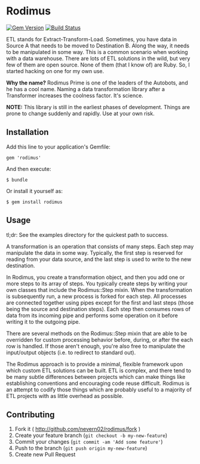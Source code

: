 # Rodimus
[![Gem Version](https://badge.fury.io/rb/rodimus.svg)](http://badge.fury.io/rb/rodimus) [![Build Status](https://travis-ci.org/nevern02/rodimus.svg?branch=master)](https://travis-ci.org/nevern02/rodimus)

ETL stands for Extract-Transform-Load. Sometimes, you have data in Source A
that needs to be moved to Destination B.  Along the way, it needs to be
manipulated in some way.  This is a common scenario when working with a data
warehouse.  There are lots of ETL solutions in the wild, but very few of them
are open source.  None of them (that I know of) are Ruby.  So, I started
hacking on one for my own use.

__Why the name?__ Rodimus Prime is one of the leaders of the Autobots, and he
has a cool name.  Naming a data transformation library after a Transformer
increases the coolness factor.  It's science.

__NOTE:__ This library is still in the earliest phases of development.  Things
are prone to change suddenly and rapidly.  Use at your own risk.

## Installation

Add this line to your application's Gemfile:

    gem 'rodimus'

And then execute:

    $ bundle

Or install it yourself as:

    $ gem install rodimus

## Usage

tl;dr: See the examples directory for the quickest path to success.

A transformation is an operation that consists of many steps.  Each step may
manipulate the data in some way.  Typically, the first step is reserved for
reading from your data source, and the last step is used to write to the new
destination.  

In Rodimus, you create a transformation object, and then you add
one or more steps to its array of steps.  You typically create steps by writing 
your own classes that include the Rodimus::Step mixin.  When the transformation is
subsequently run, a new process is forked for each step.  All processes are
connected together using pipes except for the first and last steps (those being the
source and destination steps).  Each step then consumes rows of data from its
incoming pipe and performs some operation on it before writing it to the
outgoing pipe.  

There are several methods on the Rodimus::Step mixin that are able to be
overridden for custom processing behavior before, during, or after the each
row is handled.  If those aren't enough, you're also free to manipulate the
input/output objects (i.e. to redirect to standard out).

The Rodimus approach is to provide a minimal, flexible framework upon which
custom ETL solutions can be built.  ETL is complex, and there tend to be many
subtle differences between projects which can make things like establishing
conventions and encouraging code reuse difficult.  Rodimus is an attempt to
codify those things which are probably useful to a majority of ETL projects
with as little overhead as possible.

## Contributing

1. Fork it ( http://github.com/nevern02/rodimus/fork )
2. Create your feature branch (`git checkout -b my-new-feature`)
3. Commit your changes (`git commit -am 'Add some feature'`)
4. Push to the branch (`git push origin my-new-feature`)
5. Create new Pull Request
